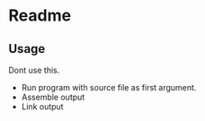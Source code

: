 # Readme

## Usage

Dont use this.

- Run program with source file as first argument.
- Assemble output
- Link output